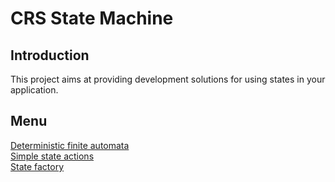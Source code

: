 # CRS State Machine

## Introduction

This project aims at providing development solutions for using states in your application.

## Menu

<a target="_blank" href="https://github.com/caperaven/crs-state-machine/blob/master/documents/usage/deterministric-finate-automata.md">Deterministic finite automata</a>  
<a target="_blank" href="https://github.com/caperaven/crs-state-machine/blob/master/documents/usage/simple-state-actions.md">Simple state actions</a>    
<a target="_blank" href="https://github.com/caperaven/crs-state-machine/blob/master/documents/usage/state-factory.md">State factory</a>    

